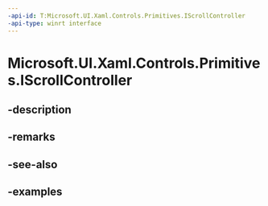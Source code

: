 ```yaml
---
-api-id: T:Microsoft.UI.Xaml.Controls.Primitives.IScrollController
-api-type: winrt interface
---
```


# Microsoft.UI.Xaml.Controls.Primitives.IScrollController

<!--
public interface IScrollController
-->


## -description

## -remarks

## -see-also

## -examples



